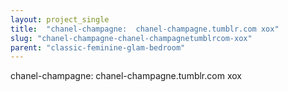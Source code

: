 ```yaml
---
layout: project_single
title:  "chanel-champagne:  chanel-champagne.tumblr.com xox"
slug: "chanel-champagne-chanel-champagnetumblrcom-xox"
parent: "classic-feminine-glam-bedroom"
---
```

chanel-champagne:  chanel-champagne.tumblr.com xox